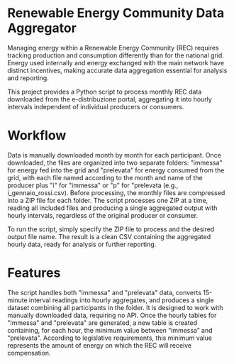 # Renewable Energy Community Data Aggregator

Managing energy within a Renewable Energy Community (REC) requires tracking production and consumption differently than for the national grid. Energy used internally and energy exchanged with the main network have distinct incentives, making accurate data aggregation essential for analysis and reporting.

This project provides a Python script to process monthly REC data downloaded from the e-distribuzione portal, aggregating it into hourly intervals independent of individual producers or consumers.

# Workflow

Data is manually downloaded month by month for each participant. Once downloaded, the files are organized into two separate folders: "immessa" for energy fed into the grid and "prelevata" for energy consumed from the grid, with each file named according to the month and name of the producer plus "i" for "immessa" or "p" for "prelevata (e.g., i_gennaio_rossi.csv). Before processing, the monthly files are compressed into a ZIP file for each folder. The script processes one ZIP at a time, reading all included files and producing a single aggregated output with hourly intervals, regardless of the original producer or consumer.

To run the script, simply specify the ZIP file to process and the desired output file name. The result is a clean CSV containing the aggregated hourly data, ready for analysis or further reporting.

# Features

The script handles both "immessa" and "prelevata" data, converts 15-minute interval readings into hourly aggregates, and produces a single dataset combining all participants in the folder. It is designed to work with manually downloaded data, requiring no API. 
Once the hourly tables for "immessa" and "prelevata" are generated, a new table is created containing, for each hour, the minimum value between “immessa” and “prelevata". According to legislative requirements, this minimum value represents the amount of energy on which the REC will receive compensation.
